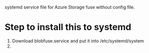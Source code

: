 systemd service file for Azure Storage fuse without config file.

# Step to install this to systemd
1. Download blobfuse.service and put it into /etc/systemd/system
2. 
